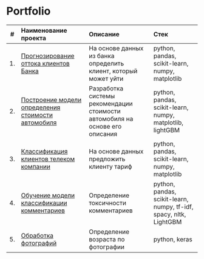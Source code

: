 # Portfolio

| # | Наименование проекта | Описание | Стек |
| :-: | :-------------------- | :--------------------- |:---------------------------|
| 1. | [Прогнозирование оттока клиентов Банка](https://github.com/AlekseiKolykhalov/Portfolio/tree/main/Bank_churn) | На основе данных из банка определить клиент, который может уйти | python, pandas, scikit-learn, numpy, matplotlib |
| 2. | [Построение модели определения стоимости автомобиля](https://github.com/AlekseiKolykhalov/Portfolio/tree/main/Cars_price_predictions) | Разработка системы рекомендации стоимости автомобиля на основе его описания | python, pandas, scikit-learn, numpy, matplotlib, lightGBM |
| 3. | [Классификация клиентов телеком компании](https://github.com/AlekseiKolykhalov/Portfolio/tree/main/Tariffs) | На основе данных предложить клиенту тариф | python, pandas, scikit-learn, numpy, matplotlib |
| 4. | [Обучение модели классификации комментариев](https://github.com/AlekseiKolykhalov/Portfolio/tree/main/Toxic_comments) | Определение токсичности комментариев | python, pandas, scikit-learn, numpy, tf-idf, spacy, nltk, LightGBM |
| 5. | [Обработка фотографий](https://github.com/AlekseiKolykhalov/Portfolio/tree/main/Toxic_comments) | Определение возраста по фотографии | python, keras |
